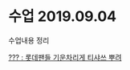 # 수업 2019.09.04
수업내용 정리

[??? : 롯데팬들 기운차리게 티샤쓰 뿌려](https://github.com/chucksan/php_201840206/blob/master/201840206_김민우_2주차%20보고서.pptx)
